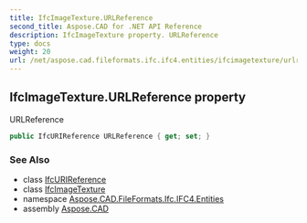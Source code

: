 ```yaml
---
title: IfcImageTexture.URLReference
second_title: Aspose.CAD for .NET API Reference
description: IfcImageTexture property. URLReference
type: docs
weight: 20
url: /net/aspose.cad.fileformats.ifc.ifc4.entities/ifcimagetexture/urlreference/
---
```

## IfcImageTexture.URLReference property

URLReference

```csharp
public IfcURIReference URLReference { get; set; }
```

### See Also

* class [IfcURIReference](../../../aspose.cad.fileformats.ifc.ifc4.types/ifcurireference/)
* class [IfcImageTexture](../)
* namespace [Aspose.CAD.FileFormats.Ifc.IFC4.Entities](../../ifcimagetexture/)
* assembly [Aspose.CAD](../../../)


